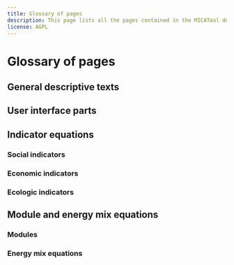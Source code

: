 ```yaml
---
title: Glossary of pages
description: This page lists all the pages contained in the MICATool documentation.
license: AGPL
---
```


<!--
© 2024 Fraunhofer-Gesellschaft e.V., München

SPDX-License-Identifier: AGPL-3.0-or-later
-->

Glossary of pages
===

General descriptive texts
-

[](../introduction/introduction.md)

[](../user_interface/user_interface_description.md)

[](../indices/indices_description.md)

[](../energy_mix/energy_mix_description.md)

[](../social_indicators/social_indicators_description.md)

[](../economic_indicators/economic_indicators_description.md)

[](../ecologic_indicators/ecologic_indicators_description.md)

User interface parts
-

[](../user_interface/geography.md)

[](../user_interface/specifying_subsector_action.md)

[](../user_interface/energy_savings_input.md)

Indicator equations
-

### Social indicators

[](../social_indicators/energy_poverty.md)

[](../social_indicators/health_IC.md)

[](../social_indicators/health_AP.md)

[](../social_indicators/lost_work_days.md)

### Economic indicators

[](../economic_indicators/GDP.md)

[](../economic_indicators/employment_effects.md)

[](../economic_indicators/energy_intensity.md)

[](../economic_indicators/asset_value.md)

[](../economic_indicators/turnover_of_EE_goods.md)

[](../economic_indicators/import_dependence.md)

[](../economic_indicators/supplier_diversity.md)

[](../economic_indicators/avoided_additional_capacity.md)

### Ecologic indicators

[](../ecologic_indicators/PEC_FEC_savings.md)

[](../ecologic_indicators/energy_cost.md)

[](../ecologic_indicators/impact_res_targets)

[](../ecologic_indicators/reduction_AP.md)

[](../ecologic_indicators/reduction_GHG.md)

Module and energy mix equations
-

### Modules

[](../modules/local_scaling.md)

[](../modules/investments.md)

[](../modules/N_affected_dwellings.md)

### Energy mix equations

[](../energy_mix/FEC_to_PEC.md)

[](../energy_mix/lambda_chi.md)

[](../energy_mix/chi_calc.md)
